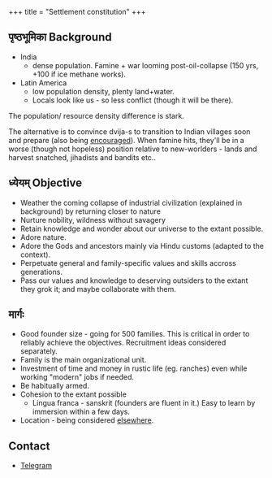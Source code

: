 +++
title = "Settlement constitution"
+++

## पृष्ठभूमिका Background
- India
  - dense population. Famine + war looming post-oil-collapse (150 yrs, +100 if ice methane works).  
- Latin America 
  - low population density, plenty land+water.  
  - Locals look like us - so less conflict (though it will be there).

The population/ resource density difference is stark.

The alternative is to convince dvija-s to transition to Indian villages soon and prepare (also being [encouraged](https://https://t.me/+aZpV3KvbSj1iZDUx)). When famine hits, they'll be in a worse (though not hopeless) position relative to new-worlders - lands and harvest snatched, jihadists and bandits etc.. 

## ध्येयम् Objective
- Weather the coming collapse of industrial civilization (explained in background) by returning closer to nature
- Nurture nobility, wildness without savagery
- Retain knowledge and wonder about our universe to the extant possible. 
- Adore nature.
- Adore the Gods and ancestors mainly via Hindu customs (adapted to the context).
- Perpetuate general and family-specific values and skills accross generations.
- Pass our values and knowledge to deserving outsiders to the extant they grok it; and maybe collaborate with them.

## मार्गः 
- Good founder size - going for 500 families. This is critical in order to reliably achieve the objectives. Recruitment ideas considered separately.
- Family is the main organizational unit.
- Investment of time and money in rustic life (eg. ranches) even while working "modern" jobs if needed.
- Be habitually armed.
- Cohesion to the extant possible
  - Lingua franca - sanskrit (founders are fluent in it.) Easy to learn by immersion within a few days.
- Location - being considered [elsewhere](../settlement-prospects).

## Contact
- [Telegram](https://t.me/+yp-oEsb8QuViZGUx)
